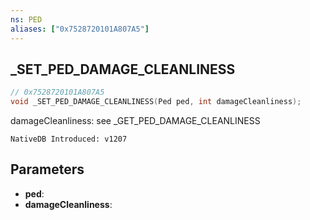 ```yaml
---
ns: PED
aliases: ["0x7528720101A807A5"]
---
```

## _SET_PED_DAMAGE_CLEANLINESS

```c
// 0x7528720101A807A5
void _SET_PED_DAMAGE_CLEANLINESS(Ped ped, int damageCleanliness);
```

damageCleanliness: see _GET_PED_DAMAGE_CLEANLINESS

```
NativeDB Introduced: v1207
```

## Parameters
* **ped**:
* **damageCleanliness**:
